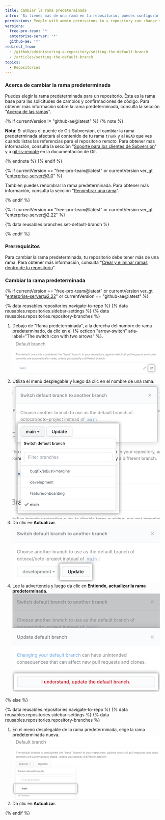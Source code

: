 ```yaml
---
title: Cambiar la rama predeterminada
intro: 'Si tienes màs de una rama en tu repositorio, puedes configurar cualquiera de ellas como la predeterminada.'
permissions: People with admin permissions to a repository can change the default branch for the repository.
versions:
  free-pro-team: '*'
  enterprise-server: '*'
  github-ae: '*'
redirect_from:
  - /github/administering-a-repository/setting-the-default-branch
  - /articles/setting-the-default-branch
topics:
  - Repositories
---
```


### Acerca de cambiar la rama predeterminada

Puedes elegir la rama predeterminada para un repositorio. Èsta es la rama base para las solicitudes de cambios y confirmaciones de còdigo. Para obtener màs informaciòn sobre la rama predeterminada, consulta la secciòn "[Acerca de las ramas](/github/collaborating-with-issues-and-pull-requests/about-branches#about-the-default-branch)".

{% if currentVersion != "github-ae@latest" %}
{% note %}

**Nota**: Si utilizas el puente de Git-Subversion, el cambiar la rama predeterminada afectarà al contenido de tu rama `trunk` y al `HEAD` que ves cuando listas las referencias para el repositorio remoto. Para obtener màs informaciòn, consulta la secciòn "[Soporte para los clientes de Subversion](/github/importing-your-projects-to-github/support-for-subversion-clients)" y a [git-ls-remote](https://git-scm.com/docs/git-ls-remote.html) en la documentaciòn de Git.

{% endnote %}
{% endif %}

{% if currentVersion == "free-pro-team@latest" or currentVersion ver_gt "enterprise-server@3.0" %}

También puedes renombrar la rama predeterminada. Para obtener más información, consulta la sección "[Renombrar una rama](/github/administering-a-repository/renaming-a-branch)".

{% endif %}

{% if currentVersion == "free-pro-team@latest" or currentVersion ver_gt "enterprise-server@2.22" %}

{% data reusables.branches.set-default-branch %}

{% endif %}

### Prerrequisitos

Para cambiar la rama predeterminada, tu repositorio debe tener màs de una rama. Para obtener más información, consulta "[Crear y eliminar ramas dentro de tu repositorio](/github/collaborating-with-issues-and-pull-requests/creating-and-deleting-branches-within-your-repository#creating-a-branch)".

### Cambiar la rama predeterminada

{% if currentVersion == "free-pro-team@latest" or currentVersion ver_gt "enterprise-server@2.22" or currentVersion == "github-ae@latest" %}

{% data reusables.repositories.navigate-to-repo %}
{% data reusables.repositories.sidebar-settings %}
{% data reusables.repositories.repository-branches %}
1. Debajo de "Rama predeterminada", a la derecha del nombre de rama predeterminado, da clic en el {% octicon "arrow-switch" aria-label="The switch icon with two arrows" %}. ![Cambiar el icono con dos flechas hacia la derecha del nombre de la rama predeterminada actual](/assets/images/help/repository/repository-options-defaultbranch-change.png)
1. Utiliza el menù desplegable y luego da clic en el nombre de una rama. ![Menù desplegable para elegir una rama predeterminada nueva](/assets/images/help/repository/repository-options-defaultbranch-drop-down.png)
1. Da clic en **Actualizar**. ![Botòn de "Update" despuès de elegir una rama predeterminada nueva](/assets/images/help/repository/repository-options-defaultbranch-update.png)
1. Lee la advertencia y luego da clic en **Entiendo, actualizar la rama predeterminada.** ![Botòn de "Update" despuès de elegir una rama predeterminada nueva](/assets/images/help/repository/repository-options-defaultbranch-i-understand.png)

{% else %}

{% data reusables.repositories.navigate-to-repo %}
{% data reusables.repositories.sidebar-settings %}
{% data reusables.repositories.repository-branches %}
1. En el menú desplegable de la rama predeterminada, elige la rama predeterminada nueva. ![Selector desplegable de la rama por defecto](/assets/images/help/repository/repository-options-defaultbranch.png)
1. Da clic en **Actualizar**.

{% endif %}
